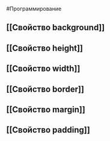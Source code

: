 #Программирование 
## [[Свойство background]] 
## [[Свойство height]] 
## [[Свойство width]] 
## [[Свойство border]]  
## [[Свойство margin]]
## [[Свойство padding]] 